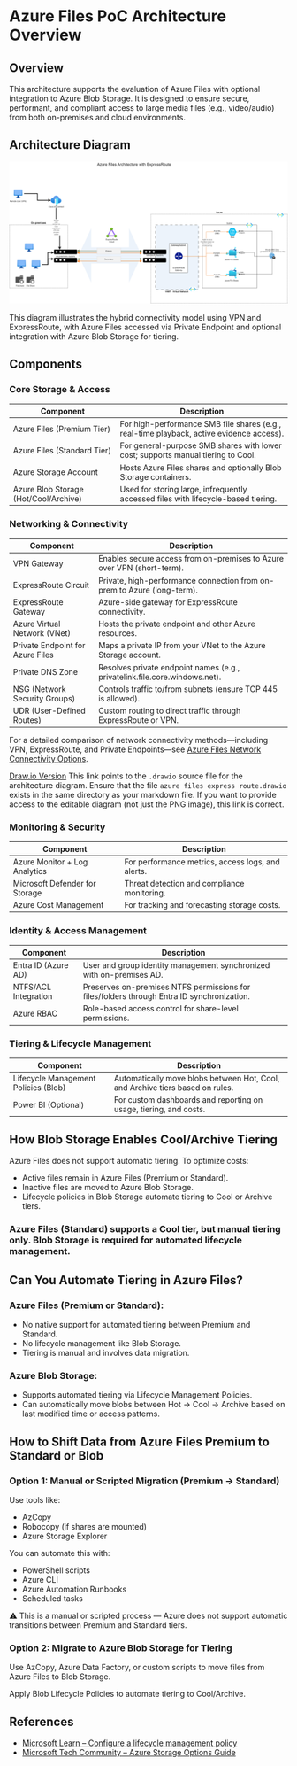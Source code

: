 
# Azure Files PoC Architecture Overview

## Overview

This architecture supports the evaluation of Azure Files with optional integration to Azure Blob Storage. It is designed to ensure secure, performant, and compliant access to large media files (e.g., video/audio) from both on-premises and cloud environments.

## Architecture Diagram

![Azure Files ExpressRoute Diagram](azure%20files%20express%20route.drawio.png)


This diagram illustrates the hybrid connectivity model using VPN and ExpressRoute, with Azure Files accessed via Private Endpoint and optional integration with Azure Blob Storage for tiering.

## Components

### Core Storage & Access

| **Component** | **Description** |
|---------------|-----------------|
| Azure Files (Premium Tier) | For high-performance SMB file shares (e.g., real-time playback, active evidence access). |
| Azure Files (Standard Tier) | For general-purpose SMB shares with lower cost; supports manual tiering to Cool. |
| Azure Storage Account | Hosts Azure Files shares and optionally Blob Storage containers. |
| Azure Blob Storage (Hot/Cool/Archive) | Used for storing large, infrequently accessed files with lifecycle-based tiering. |

### Networking & Connectivity

| **Component** | **Description** |
|---------------|-----------------|
| VPN Gateway | Enables secure access from on-premises to Azure over VPN (short-term). |
| ExpressRoute Circuit | Private, high-performance connection from on-prem to Azure (long-term). |
| ExpressRoute Gateway | Azure-side gateway for ExpressRoute connectivity. |
| Azure Virtual Network (VNet) | Hosts the private endpoint and other Azure resources. |
| Private Endpoint for Azure Files | Maps a private IP from your VNet to the Azure Storage account. |
| Private DNS Zone | Resolves private endpoint names (e.g., privatelink.file.core.windows.net). |
| NSG (Network Security Groups) | Controls traffic to/from subnets (ensure TCP 445 is allowed). |
| UDR (User-Defined Routes) | Custom routing to direct traffic through ExpressRoute or VPN. |

For a detailed comparison of network connectivity methods—including VPN, ExpressRoute, and Private Endpoints—see [Azure Files Network Connectivity Options](AzureFilesNetworkConnectivityOptionsAnalysis.md).

[Draw.io Version](azure%20files%20express%20route.drawio)
This link points to the `.drawio` source file for the architecture diagram. Ensure that the file `azure files express route.drawio` exists in the same directory as your markdown file. If you want to provide access to the editable diagram (not just the PNG image), this link is correct.

### Monitoring & Security

| **Component** | **Description** |
|---------------|-----------------|
| Azure Monitor + Log Analytics | For performance metrics, access logs, and alerts. |
| Microsoft Defender for Storage | Threat detection and compliance monitoring. |
| Azure Cost Management | For tracking and forecasting storage costs. |

### Identity & Access Management

| **Component** | **Description** |
|---------------|-----------------|
| Entra ID (Azure AD) | User and group identity management synchronized with on-premises AD. |
| NTFS/ACL Integration | Preserves on-premises NTFS permissions for files/folders through Entra ID synchronization. |
| Azure RBAC | Role-based access control for share-level permissions. |

### Tiering & Lifecycle Management

| **Component** | **Description** |
|---------------|-----------------|
| Lifecycle Management Policies (Blob) | Automatically move blobs between Hot, Cool, and Archive tiers based on rules. |
| Power BI (Optional) | For custom dashboards and reporting on usage, tiering, and costs. |

## How Blob Storage Enables Cool/Archive Tiering

Azure Files does not support automatic tiering. To optimize costs:

- Active files remain in Azure Files (Premium or Standard).
- Inactive files are moved to Azure Blob Storage.
- Lifecycle policies in Blob Storage automate tiering to Cool or Archive tiers.

### Azure Files (Standard) supports a Cool tier, but manual tiering only. Blob Storage is required for automated lifecycle management.

## Can You Automate Tiering in Azure Files?

### Azure Files (Premium or Standard):

- No native support for automated tiering between Premium and Standard.
- No lifecycle management like Blob Storage.
- Tiering is manual and involves data migration.

### Azure Blob Storage:

- Supports automated tiering via Lifecycle Management Policies.
- Can automatically move blobs between Hot -> Cool -> Archive based on last modified time or access patterns.

## How to Shift Data from Azure Files Premium to Standard or Blob

### Option 1: Manual or Scripted Migration (Premium -> Standard)

Use tools like:

- AzCopy
- Robocopy (if shares are mounted)
- Azure Storage Explorer

You can automate this with:

- PowerShell scripts
- Azure CLI
- Azure Automation Runbooks
- Scheduled tasks

⚠️ This is a manual or scripted process — Azure does not support automatic transitions between Premium and Standard tiers.

### Option 2: Migrate to Azure Blob Storage for Tiering

Use AzCopy, Azure Data Factory, or custom scripts to move files from Azure Files to Blob Storage.

Apply Blob Lifecycle Policies to automate tiering to Cool/Archive.

## References

- [Microsoft Learn – Configure a lifecycle management policy](https://learn.microsoft.com/en-us/azure/storage/blobs/storage-lifecycle-management-concepts)
- [Microsoft Tech Community – Azure Storage Options Guide](https://techcommunity.microsoft.com/blog/nonprofittechies/azure-storage-options---a-guide-to-choosing-the-right-storage-option/4412411)
